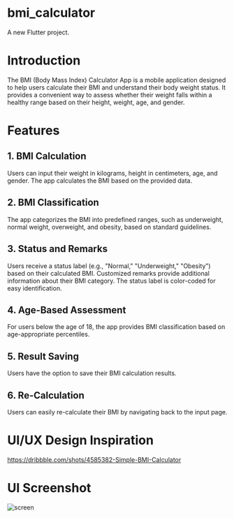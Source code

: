 # bmi_calculator

A new Flutter project.

# Introduction
The BMI (Body Mass Index) Calculator App is a mobile application designed to help users calculate their BMI and understand their body weight status. It provides a convenient way to assess whether their weight falls within a healthy range based on their height, weight, age, and gender.

# Features
## 1. BMI Calculation
Users can input their weight in kilograms, height in centimeters, age, and gender.
The app calculates the BMI based on the provided data.
## 2. BMI Classification
The app categorizes the BMI into predefined ranges, such as underweight, normal weight, overweight, and obesity, based on standard guidelines.
## 3. Status and Remarks
Users receive a status label (e.g., "Normal," "Underweight," "Obesity") based on their calculated BMI.
Customized remarks provide additional information about their BMI category.
The status label is color-coded for easy identification.
## 4. Age-Based Assessment
For users below the age of 18, the app provides BMI classification based on age-appropriate percentiles.
## 5. Result Saving
Users have the option to save their BMI calculation results.
## 6. Re-Calculation
Users can easily re-calculate their BMI by navigating back to the input page.

# UI/UX Design Inspiration
https://dribbble.com/shots/4585382-Simple-BMI-Calculator

# UI Screenshot
![screen](https://github.com/zeeshi2k1/bmi_calculator/assets/130665895/75a7d7f6-f474-4b95-afec-94df5f6c9067)
